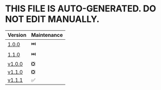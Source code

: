<!-- markdownlint-disable -->

# THIS FILE IS AUTO-GENERATED. DO NOT EDIT MANUALLY.

| Version                                                                 | Maintenance |
|-------------------------------------------------------------------------|-------------|
| [1.0.0](https://github.com/Falcion/Patternugit/tree/1.0.0)            | ⏭️          |
| [1.1.0](https://github.com/Falcion/Patternugit/tree/1.1.0)            | ⏭️          |
| [v1.0.0](https://github.com/Falcion/Patternugit/tree/v1.0.0)            | ❎          |
| [v1.1.0](https://github.com/Falcion/Patternugit/tree/v1.1.0)            | ❎          |
| [v1.1.1](https://github.com/Falcion/Patternugit/tree/v1.1.1)            | ✅          |